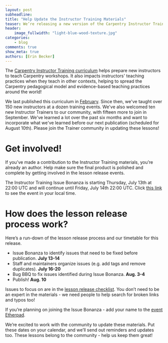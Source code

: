 ```yaml
---
layout: post
subheadline:
title: "Help Update the Instructor Training Materials"
teaser: We’re releasing a new version of the Carpentry Instructor Training curriculum - learn how you can help!
header:
    image_fullwidth: "light-blue-wood-texture.jpg"
categories:
    - blog
comments: true
show_meta: true
authors: [Erin Becker]
---
```


The [Carpentry Instructor Training curriculum](http://swcarpentry.github.io/instructor-training/) helps prepare new instructors to teach Carpentry workshops. It 
also impacts instructors' teaching practices when they teach in other contexts, helping to spread the 
Carpentry pedagogical model and evidence-based teaching practices around the world!

We last published this curriculum in [February](https://zenodo.org/record/278229#.WWUUZtPyuEI). Since then,
we've taught over 150 new instructors at a dozen training events. We've also welcomed ten new Instructor 
Trainers to our community, with fifteen more to join in September. We've learned a lot over the past six months and want to incorporate what we've learned before our next
publication (scheduled for August 10th). Please join the Trainer community in updating these lessons!

# Get involved!  
If you’ve made a contribution to the Instructor Training materials, you’re already an author. Help make 
sure the final product is polished and complete by getting involved in the lesson release events. 

The Instructor Training Issue Bonanza is starting Thursday, 
July 13th at 22:00 UTC and will continue until Friday, July 14th 22:00 UTC. Click [this link](https://tinyurl.com/yazoyg6k) to see the event in your local time.
 
# How does the lesson release process work?   
Here’s a run-down of the lesson release process and our timetable for this release.  
- Issue Bonanza to identify issues that need to be fixed before publication. **July 13-14**  
- Staff and maintainers organize issues (e.g. add tags and remove duplicates). **July 16-20**  
- Bug BBQ to fix issues identified during Issue Bonanza. **Aug. 3-4**  
- Publish! **Aug. 10**  

Issues to focus on are in the 
[lesson release checklist](https://github.com/datacarpentry/lesson-release/blob/master/release-checklist.md). 
You don’t need to be an expert in the materials - we need people to help search for broken links 
and typos too!

If you’re planning on joining the Issue Bonanza - add your name to the [event Etherpad](http://pad.software-carpentry.org/instructor-training-issue-bonanza). 

We’re excited to work with the community to update these materials. Put these dates on your calendar, and we’ll 
send out reminders and updates too. These lessons belong to the community - help us keep them great!



